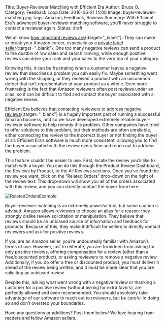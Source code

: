 Title: Buyer-Reviewer Matching with Efficient Era
Author: Bruce O.
Category: Feedback Loop
Date: 2016-06-21 14:00
Image: buyer-reviewer-matching.jpg
Tags: Amazon, Feedback, Reviews
Summary: With Efficient Era's advanced buyer-reviewer matching software, you'll never struggle to contact a reviewer again.
Status: draft

We all know [how important reviews are](https://efficientera.com/blog/2015/08/start-paying-attention-to-your-amazon-reviews.html){:target="_blank"}. They can make or break your Amazon career, especially as a [private label seller](https://efficientera.com/blog/2015/08/5-reasons-you-should-be-a-private-label.html){:target="_blank"}. One too many negative reviews can send a product to the dustbin of low sales and search ranking, while enough positive reviews can drive your rank and your sales to the very top of your category. 
	
Knowing this, it can be frustrating when a customer leaves a negative review that describes a problem you can easily fix. Maybe something went wrong with the shipping, or they received a product with an uncommon defect that isn’t representative of your product as a whole. Even more frustrating is the fact that Amazon reviewers often post reviews under an alias, so it can be difficult to find and contact the buyer associated with a negative review. 

Efficient Era believes that contacting reviewers to [address negative reviews](https://efficientera.com/blog/2015/08/3-steps-to-changing-a-negative-amazon-review.html){:target="_blank"} is a hugely important part of running a successful Amazon business, and so we have developed extremely reliable buyer-reviewer software to help remedy this problem. Other companies have tried to offer solutions to this problem, but their methods are often unreliable, either connecting the review to the incorrect buyer or not finding the buyer at all. Efficient Era’s software is much more consistent, allowing you to find the buyer associated with the review every time and reach out to address the problem.

This feature couldn’t be easier to use. First, locate the review you’d like to match with a buyer. You can do this through the Product Review Dashboard, the Reviews by Product, or the All Reviews sections. Once you’ve found the review you want, click on the “Related Orders” drop-down on the right of the review text. This drop-down will show you all of the orders associated with this review, and you can directly contact the buyer from here. 

![RelatedOrdersExample](/images/blog/2016/06/RelatedOrdersExample.png)

Buyer-reviewer matching is an extremely powerful tool, but some caution is advised. Amazon allows reviewers to choose an alias for a reason: they strongly dislike review solicitation or manipulation. They believe that reviews should be an unbiased source of information and feedback for products. Because of this, they make it difficult for sellers to directly contact reviewers and ask for positive reviews.

If you are an Amazon seller, you’re undoubtedly familiar with Amazon’s terms of use. However, just to reiterate, you are forbidden from asking for only positive reviews, offering compensation for a review (other than a free/discounted product), or asking reviewers to remove a negative review. Additionally, if you do offer a free or discounted product, you must deliver it ahead of the review being written, and it must be made clear that you are soliciting an unbiased review. 
	
Despite this, asking what went wrong with a negative review or thanking a customer for a positive review (without asking for extra favors), are perfectly allowed and even recommended. You should absolutely take advantage of our software to reach out to reviewers, but be careful in doing so and don’t overstep your boundaries.

Have any questions or additions? Post them below! We love hearing from readers and fellow Amazon sellers. 